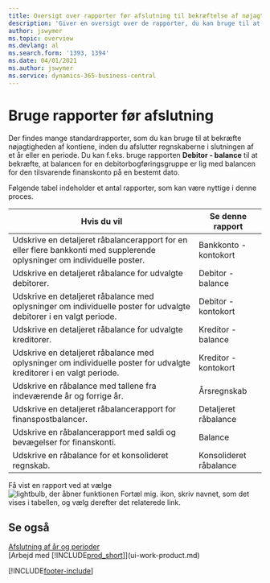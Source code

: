 ```yaml
---
title: Oversigt over rapporter før afslutning til bekræftelse af nøjagtigheden af konti
description: 'Giver en oversigt over de rapporter, du kan bruge til at bekræfte nøjagtigheden af konti, inden du afslutter regnskaberne i slutningen af et år eller en periode.'
author: jswymer
ms.topic: overview
ms.devlang: al
ms.search.form: '1393, 1394'
ms.date: 04/01/2021
ms.author: jswymer
ms.service: dynamics-365-business-central
---
```

# Bruge rapporter før afslutning

Der findes mange standardrapporter, som du kan bruge til at bekræfte nøjagtigheden af kontiene, inden du afslutter regnskaberne i slutningen af et år eller en periode. Du kan f.eks. bruge rapporten **Debitor - balance** til at bekræfte, at balancen for en debitorbogføringsgruppe er lig med balancen for den tilsvarende finanskonto på en bestemt dato.

Følgende tabel indeholder et antal rapporter, som kan være nyttige i denne proces.

| Hvis du vil | Se denne rapport |
| --- | --- |
| Udskrive en detaljeret råbalancerapport for en eller flere bankkonti med supplerende oplysninger om individuelle poster. |Bankkonto - kontokort |
| Udskrive en detaljeret råbalance for udvalgte debitorer. |Debitor - balance |
| Udskrive en detaljeret råbalance med oplysninger om individuelle poster for udvalgte debitorer i en valgt periode. |Debitor - kontokort |
| Udskrive en detaljeret råbalance for udvalgte kreditorer. |Kreditor - balance |
| Udskrive en detaljeret råbalance med oplysninger om individuelle poster for udvalgte kreditorer i en valgt periode. |Kreditor - kontokort |
| Udskrive en råbalance med tallene fra indeværende år og forrige år. |Årsregnskab |
| Udskrive en detaljeret råbalancerapport for finanspostbalancer. |Detaljeret råbalance |
| Udskrive en råbalancerapport med saldi og bevægelser for finanskonti. |Balance |
| Udskrive en råbalance for et konsolideret regnskab. |Konsolideret råbalance |

Få vist en rapport ved at vælge ![lightbulb, der åbner funktionen Fortæl mig.](media/ui-search/search_small.png "Fortæl mig, hvad du vil foretage dig") ikon, skriv navnet, som det vises i tabellen, og vælg derefter det relaterede link.

## Se også

[Afslutning af år og perioder](year-close-years-periods.md)  
[Arbejd med [!INCLUDE[prod_short](includes/prod_short.md)]](ui-work-product.md)



[!INCLUDE[footer-include](includes/footer-banner.md)]